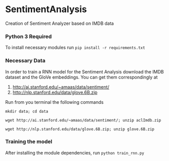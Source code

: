 # SentimentAnalysis
Creation of Sentiment Analyzer based on IMDB data

### Python 3 Required
To install necessary modules run `pip install -r requirements.txt`

### Necessary Data
In order to train a RNN model for the Sentiment Analysis download the IMDB 
dataset and the GloVe embeddings. You can get them correspondingly at

1. http://ai.stanford.edu/~amaas/data/sentiment/
2. http://nlp.stanford.edu/data/glove.6B.zip

Run from you terminal the following commands

`mkdir data; cd data`

`wget http://ai.stanford.edu/~amaas/data/sentiment/; unzip aclImdb.zip`

`wget http://nlp.stanford.edu/data/glove.6B.zip; unzip glove.6B.zip`

### Training the model
After installing the module dependencies, run `python train_rnn.py` 
